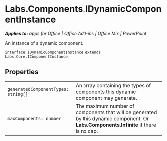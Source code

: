 
# Labs.Components.IDynamicComponentInstance

 _**Applies to:** apps for Office | Office Add-ins | Office Mix | PowerPoint_

An instance of a dynamic component.

```
interface IDynamicComponentInstance extends Labs.Core.IComponentInstance
```


## Properties


|||
|:-----|:-----|
| `generatedComponentTypes: string[]`|An array containing the types of components this dynamic component may generate.|
| `maxComponents: number`|The maximum number of components that will be generated by this dynamic component. Or  **Labs.Components.Infinite** if there is no cap.|
